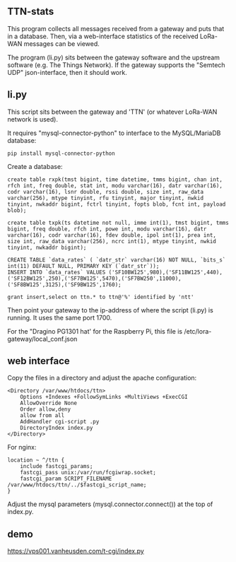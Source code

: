 TTN-stats
---------

This program collects all messages received from a gateway and puts that in a database.
Then, via a web-interface statistics of the received LoRa-WAN messages can be viewed.

The program (li.py) sits between the gateway software and the upstream software (e.g.
The Things Network). If the gateway supports the "Semtech UDP" json-interface, then it
should work.


li.py
-----

This script sits between the gateway and 'TTN' (or whatever LoRa-WAN network is used).

It requires "mysql-connector-python" to interface to the MySQL/MariaDB database:

    pip install mysql-connector-python

Create a database:

    create table rxpk(tmst bigint, time datetime, tmms bigint, chan int, rfch int, freq double, stat int, modu varchar(16), datr varchar(16), codr varchar(16), lsnr double, rssi double, size int, raw_data varchar(256), mtype tinyint, rfu tinyint, major tinyint, nwkid tinyint, nwkaddr bigint, fctrl tinyint, fopts blob, fcnt int, payload blob);

    create table txpk(ts datetime not null, imme int(1), tmst bigint, tmms bigint, freq double, rfch int, powe int, modu varchar(16), datr varchar(16), codr varchar(16), fdev double, ipol int(1), prea int, size int, raw_data varchar(256), ncrc int(1), mtype tinyint, nwkid tinyint, nwkaddr bigint);

    CREATE TABLE `data_rates` ( `datr_str` varchar(16) NOT NULL, `bits_s` int(11) DEFAULT NULL, PRIMARY KEY (`datr_str`));
    INSERT INTO `data_rates` VALUES ('SF10BW125',980),('SF11BW125',440),('SF12BW125',250),('SF7BW125',5470),('SF7BW250',11000),('SF8BW125',3125),('SF9BW125',1760);

    grant insert,select on ttn.* to ttn@'%' identified by 'ntt'

Then point your gateway to the ip-address of where the script (li.py) is running. It uses the same port 1700.

For the "Dragino PG1301 hat' for the Raspberry Pi, this file is /etc/lora-gateway/local_conf.json


web interface
-------------

Copy the files in a directory and adjust the apache configuration:

    <Directory /var/www/htdocs/ttn>
        Options +Indexes +FollowSymLinks +MultiViews +ExecCGI
        AllowOverride None
        Order allow,deny
        allow from all
        AddHandler cgi-script .py
        DirectoryIndex index.py
    </Directory>

For nginx:

    location ~ ^/ttn {
        include fastcgi_params;
        fastcgi_pass unix:/var/run/fcgiwrap.socket;
        fastcgi_param SCRIPT_FILENAME /var/www/htdocs/ttn/../$fastcgi_script_name;
    }


Adjust the mysql parameters (mysql.connector.connect()) at the top of index.py.


demo
----

https://vps001.vanheusden.com/t-cgi/index.py
